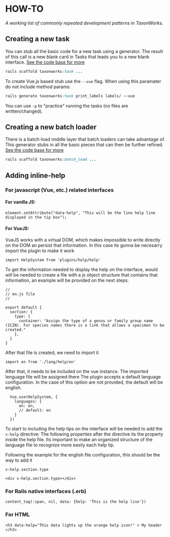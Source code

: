 # HOW-TO

_A working list of commonly repeated development patterns in TaxonWorks._

## Creating a new task

You can stub all the basic code for a new task using a generator.  The result of this call is a new blank card in Tasks that leads you to a new blank interface. [See the code base for more](https://github.com/SpeciesFileGroup/taxonworks/blob/development/lib/generators/taxonworks/task/USAGE.md)

```ruby
rails scaffold taxonworks:task ...
```

To create Vue.js based stub use the `--vue` flag.  When using this paramater do not include method params:

```ruby
rails generate taxonworks:task print_labels labels/ --vue
```

You can use `-p` to "practice" running the tasks (no files are written/changed).

## Creating a new batch loader

There is a batch-load middle layer that batch loaders can take advantage of.  This generator stubs in all the basic pieces that can then be further refined.  [See the code base for more](https://github.com/SpeciesFileGroup/taxonworks/blob/development/lib/generators/taxonworks/batch_load/USAGE.md)

```ruby
rails scaffold taxonworks:batch_load ...
```

## Adding inline-help

### For javascript (Vue, etc.) related interfaces

#### For vanilla JS:

```
element.setAttribute("data-help", "This will be the line help line displayed in the tip box");
```

#### For VueJS:
VueJS works with a virtual DOM, which makes impossible to write directly on the DOM an persist that information. In this case its gonna be necesarry import the plugin to make it work

```
import HelpSystem from 'plugins/help/help' 
```

To get the information needed to display the help on the interface, would will be needed to create a file with a js object structure that contains that information, an example will be provided on the next steps.

```
//
// en.js file
//

export default {
  section: {
    type: {
      container: "Assign the type of a genus or family group name (ICZN). For species names there is a link that allows a specimen to be created."
    },
  }
}
```

After that file is created, we need to import it

```
import en from './lang/help/en'
```

After that, it needs to be included on the vue instance. The imported lenguage file will be assigned there
The plugin accepts a default language configuration. In the case of this option are not provided, the default will be english.

```
  Vue.use(HelpSystem, { 
    languages: {
      en: en,
      // default: en
    }
  })
```

To start to including the help tips on the interface will be needed to add the `v-help` directive: 
The following properties after the directive its the property inside the help file. Its important to make an organized structure of the language file to recognize more easily each help tip.

Following the example for the english file configuration, this should be the way to add it

```
v-help.section.type
```

```
<div v-help.section.type></div>
```

### For Rails native interfaces (.erb)

```
content_tag(:span, nil, data: {help: 'This is the help line'})
```

### For HTML 

```
<h3 data-help="This data lights up the orange help icon!" > My header </h3> 
```


